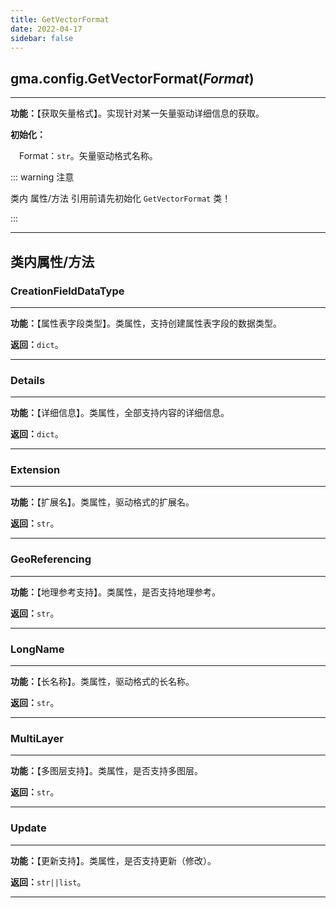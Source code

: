 ```yaml
---
title: GetVectorFormat
date: 2022-04-17
sidebar: false
---
```


## gma.config.**GetVectorFormat**(*Format*)

---

**功能：**【获取矢量格式】。实现针对某一矢量驱动详细信息的获取。

**初始化：** 

&emsp;Format：`str`。矢量驱动格式名称。

::: warning 注意

类内 属性/方法 引用前请先初始化 `GetVectorFormat` 类！

::: 

---

## 类内属性/方法

### CreationFieldDataType

---

**功能：**【属性表字段类型】。类属性，支持创建属性表字段的数据类型。

**返回：**`dict`。

---

### Details

---

**功能：**【详细信息】。类属性，全部支持内容的详细信息。

**返回：**`dict`。

---

### Extension

---

**功能：**【扩展名】。类属性，驱动格式的扩展名。

**返回：**`str`。

---

### GeoReferencing

---

**功能：**【地理参考支持】。类属性，是否支持地理参考。

**返回：**`str`。

---

### LongName

---

**功能：**【长名称】。类属性，驱动格式的长名称。

**返回：**`str`。

---

### MultiLayer

---

**功能：**【多图层支持】。类属性，是否支持多图层。

**返回：**`str`。

---

### Update

---

**功能：**【更新支持】。类属性，是否支持更新（修改）。

**返回：**`str||list`。

---

